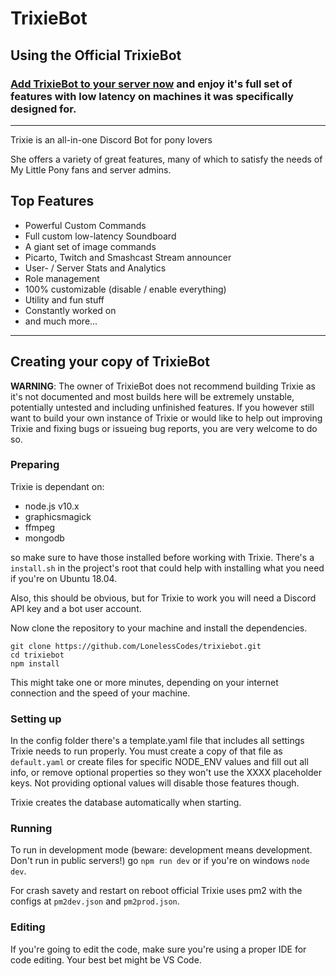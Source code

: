 # TrixieBot

## Using the Official TrixieBot

### [Add TrixieBot to your server now](https://trixie.loneless.art/invite) and enjoy it's full set of features with low latency on machines it was specifically designed for.

---
Trixie is an all-in-one Discord Bot for pony lovers

She offers a variety of great features, many of which to satisfy the needs of My Little Pony fans and server admins.

## Top Features

* Powerful Custom Commands
* Full custom low-latency Soundboard
* A giant set of image commands
* Picarto, Twitch and Smashcast Stream announcer
* User- / Server Stats and Analytics
* Role management
* 100% customizable (disable / enable everything)
* Utility and fun stuff
* Constantly worked on
* and much more...

---
## Creating your copy of TrixieBot

**WARNING**: The owner of TrixieBot does not recommend building Trixie as it's not documented and most builds here will be extremely unstable, potentially untested and including unfinished features.
If you however still want to build your own instance of Trixie or would like to help out improving Trixie and fixing bugs or issueing bug reports, you are very welcome to do so.

### Preparing

Trixie is dependant on:
* node.js v10.x
* graphicsmagick
* ffmpeg
* mongodb

so make sure to have those installed before working with Trixie. There's a `install.sh` in the project's root that could help with installing what you need if you're on Ubuntu 18.04.

Also, this should be obvious, but for Trixie to work you will need a Discord API key and a bot user account.

Now clone the repository to your machine and install the dependencies.

```
git clone https://github.com/LonelessCodes/trixiebot.git
cd trixiebot
npm install
```

This might take one or more minutes, depending on your internet connection and the speed of your machine.

### Setting up

In the config folder there's a template.yaml file that includes all settings Trixie needs to run properly. You must create a copy of that file as `default.yaml` or create files for specific NODE_ENV values and fill out all info, or remove optional properties so they won't use the XXXX placeholder keys. Not providing optional values will disable those features though.

Trixie creates the database automatically when starting.

### Running

To run in development mode (beware: development means development. Don't run in public servers!) go `npm run dev` or if you're on windows `node dev`.

For crash savety and restart on reboot official Trixie uses pm2 with the configs at `pm2dev.json` and `pm2prod.json`.

### Editing

If you're going to edit the code, make sure you're using a proper IDE for code editing. Your best bet might be VS Code.
